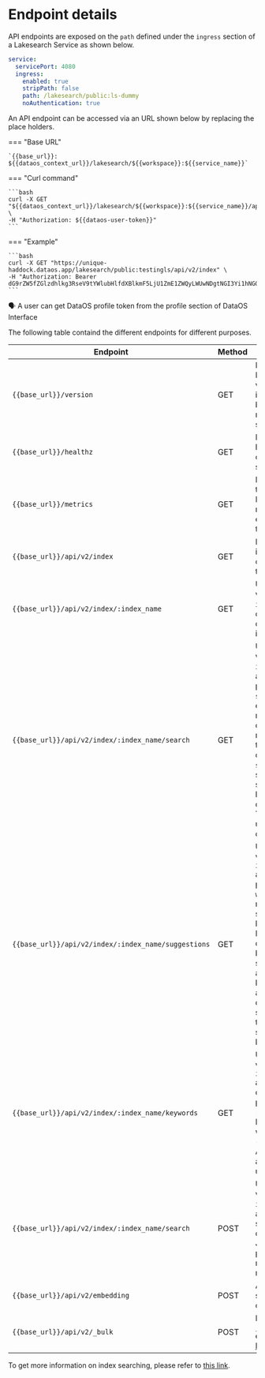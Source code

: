 # Endpoint details

API endpoints are exposed on the `path` defined under the `ingress` section of a Lakesearch Service as shown below.

```yaml
service:
  servicePort: 4080
  ingress:
    enabled: true
    stripPath: false
    path: /lakesearch/public:ls-dummy
    noAuthentication: true
```


An API endpoint can be accessed via an URL shown below by replacing the place holders.

<div class="grid" markdown>

=== "Base URL"

    `{{base_url}}: ${{dataos_context_url}}/lakesearch/${{workspace}}:${{service_name}}`

=== "Curl command"

    ```bash
    curl -X GET "${{dataos_context_url}}/lakesearch/${{workspace}}:${{service_name}}/api/v2/index" \                           
    -H "Authorization: ${{dataos-user-token}}"
    ```
=== "Example"

    ```bash
    curl -X GET "https://unique-haddock.dataos.app/lakesearch/public:testingls/api/v2/index" \                           
    -H "Authorization: Bearer dG9rZW5fZGlzdhlkg3RseV9tYWlubHlfdXBlkmF5LjU1ZmE1ZWQyLWUwNDgtNGI3Yi1hNGQ2LWNlNjA1YTAzZTE4YQ=="
    ```
</div>

<aside class="callout">
🗣️ A user can get DataOS profile token from the profile section of DataOS Interface

</aside>

The following table containd the different endpoints for different purposes.

| **Endpoint** | **Method** | **Description** |
|-------------|----------|---------------|
| `{{base_url}}/version` | GET | Returns the Lakesearch version that is being used by the running service. |
| `{{base_url}}/healthz` | GET | Returns the health status of the service. |
| `{{base_url}}/metrics` | GET | Returns all the Prometheus metrics exposed by the service. |
| `{{base_url}}/api/v2/index` | GET | Lists all the indices created by the service. |
| `{{base_url}}/api/v2/index/:index_name` | GET | Uses a path variable `index_name`; describes the defined index. |
| `{{base_url}}/api/v2/index/:index_name/search` | GET | Uses a path variable `index_name`, and a query parameter `size`; executes a match_all query and returns all the fetched documents. If `size` is not set, it would still return at least 1 document. There is no upper limit to defining `size`. |
| `{{base_url}}/api/v2/index/:index_name/suggestions` | GET | Uses a path variable `index_name` and a query parameter `word`. The API returns suggested keywords, Levenshtein distance between the suggested and original keywords, and document statistics of the suggested keyword. |
| `{{base_url}}/api/v2/index/:index_name/keywords` | GET | Uses a path variable `index_name` and two query parameters: <br> - `word`: Partial word with `*` suffix <br> - `limit`: Assists with autocomplete use cases. |
| `{{base_url}}/api/v2/index/:index_name/search` | POST | Uses a path variable `index_name`; accepts search queries as JSON payloads and returns results. |
| `{{base_url}}/api/v2/embedding` | POST | Accepts KNN search queries. |
| `{{base_url}}/api/v2/_bulk` | POST | Elasticsearch `_bulk` endpoint. [More Details](https://www.elastic.co/guide/en/elasticsearch/reference/current/docs-bulk.html) |


To get more information on index searching, please refer to [this link](resources/stacks/lakesearch/index_searching/).

<!-- ### **KNN Vector Search**

This is an AI-powered search that finds results based on meaning rather than exact words. It works with vector embeddings (numerical representations of text) to locate similar content.

- `knn` is a vector query that allows searching for vectors in indexed documents.
- It accepts regular values and uses the same vector embedding model (that was used to create vector embedding while indexing) to generate dynamic vectors and search the indexed documents against it.
- **Parameters:**
    1. `field`: This is the name of the float vector attribute containing vector data.
    2. `k`: This represents the number of documents to return and is a key parameter for Hierarchical Navigable Small World (HNSW) indexes. It specifies the quantity of documents that a single HNSW index should return. However, the actual number of documents included in the final results may vary.
    3. `query`: This is the search term.
    4. `ef`: Optional size of the dynamic list used during the search. A higher **`ef`** leads to more accurate but slower search.

**Syntax:**

```json
{
    "knn": {
        "field": "<name of the vectorized field>",
        "k": <positive integer>,
        "query": "<search_term>"
}
```

**Example:**
    
```json
{
    "knn": {
        "field": "platform_vec",
        "k": 10,
        "query": "Android"
}
```
     -->

